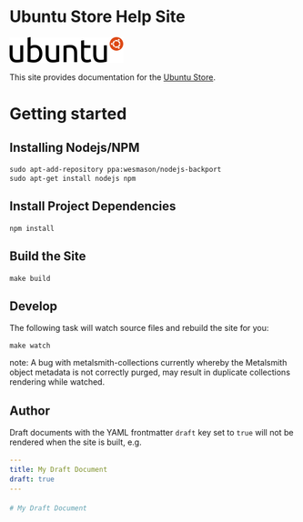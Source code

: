 Ubuntu Store Help Site
======================

![Ubuntu](src/img/ubuntu-logo.png)

This site provides documentation for the [Ubuntu Store](https://myapps.developer.ubuntu.com).

# Getting started

## Installing Nodejs/NPM

    sudo apt-add-repository ppa:wesmason/nodejs-backport
    sudo apt-get install nodejs npm

## Install Project Dependencies

    npm install

## Build the Site

    make build

## Develop

The following task will watch source files and rebuild the site for you:

    make watch

note: A bug with metalsmith-collections currently whereby the Metalsmith object metadata is not correctly purged, may result in duplicate collections rendering while watched.

## Author

Draft documents with the YAML frontmatter `draft` key set to `true` will not be rendered when the site is built, e.g.

```yaml
---
title: My Draft Document
draft: true
---

# My Draft Document
```
